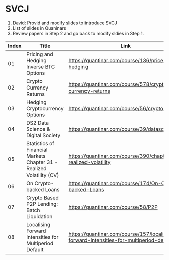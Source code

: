 # SVCJ

1. David: Provid and modify slides to introduce SVCJ
2. List of slides in Quaninars
3. Review papers in Step 2 and go back to modify sldies in Step 1. 


|Index| Title | Link |
| -- | -- | --- |
| 01 | Pricing and Hedging Inverse BTC Options | https://quantinar.com/course/136/price-hedging |
| 02 | Crypto Currency Returns | https://quantinar.com/course/578/crypto-currency-returns |
| 03 | Hedging Cryptocurrency Options | https://quantinar.com/course/56/cryptohedging |
| 04 | DS2 Data Science & Digital Society | https://quantinar.com/course/39/datascience |
| 05 | Statistics of Financial Markets Chapter 31 - Realized Volatility (CV) | https://quantinar.com/course/390/chapter-31-realized-volatility |
| 06 | On Crypto-backed Loans | https://quantinar.com/course/174/On-Crypto-backed-Loans |
| 07 | Crypto Based P2P Lending: Batch Liquidation | https://quantinar.com/course/58/P2P |
| 08 | Localising Forward Intensities for Multiperiod Default | https://quantinar.com/course/157/localising-forward-intensities-for-multiperiod-default |
